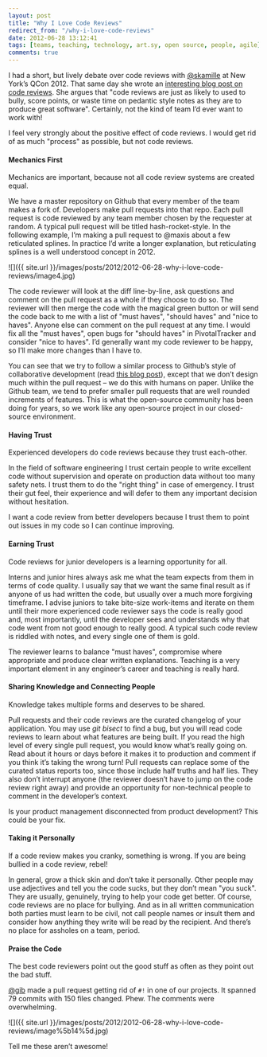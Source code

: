 ```yaml
---
layout: post
title: "Why I Love Code Reviews"
redirect_from: "/why-i-love-code-reviews"
date: 2012-06-28 13:12:41
tags: [teams, teaching, technology, art.sy, open source, people, agile]
comments: true
---
```

I had a short, but lively debate over code reviews with [@skamille](https://twitter.com/skamille) at New York’s QCon 2012. That same day she wrote an [interesting blog post on code reviews](http://whilefalse.blogspot.com/2012/06/code-reviews-code-stories.html). She argues that "code reviews are just as likely to used to bully, score points, or waste time on pedantic style notes as they are to produce great software". Certainly, not the kind of team I’d ever want to work with!

I feel very strongly about the positive effect of code reviews. I would get rid of as much "process" as possible, but not code reviews.

#### Mechanics First

Mechanics are important, because not all code review systems are created equal.

We have a master repository on Github that every member of the team makes a fork of. Developers make pull requests into that repo. Each pull request is code reviewed by any team member chosen by the requester at random. A typical pull request will be titled hash-rocket-style. In the following example, I’m making a pull request to @maxis about a few reticulated splines. In practice I’d write a longer explanation, but reticulating splines is a well understood concept in 2012.

![]({{ site.url }}/images/posts/2012/2012-06-28-why-i-love-code-reviews/image4.jpg)

The code reviewer will look at the diff line-by-line, ask questions and comment on the pull request as a whole if they choose to do so. The reviewer will then merge the code with the magical green button or will send the code back to me with a list of "must haves", "should haves" and "nice to haves". Anyone else can comment on the pull request at any time. I would fix all the "must haves", open bugs for "should haves" in PivotalTracker and consider "nice to haves". I’d generally want my code reviewer to be happy, so I’ll make more changes than I have to.

You can see that we try to follow a similar process to Github’s style of collaborative development (read [this blog post](https://github.com/blog/1124-how-we-use-pull-requests-to-build-github)), except that we don’t design much within the pull request – we do this with humans on paper. Unlike the Github team, we tend to prefer smaller pull requests that are well rounded increments of features. This is what the open-source community has been doing for years, so we work like any open-source project in our closed-source environment.

#### Having Trust

Experienced developers do code reviews because they trust each-other.

In the field of software engineering I trust certain people to write excellent code without supervision and operate on production data without too many safety nets. I trust them to do the "right thing" in case of emergency. I trust their gut feel, their experience and will defer to them any important decision without hesitation.

I want a code review from better developers because I trust them to point out issues in my code so I can continue improving.

#### Earning Trust

Code reviews for junior developers is a learning opportunity for all.

Interns and junior hires always ask me what the team expects from them in terms of code quality. I usually say that we want the same final result as if anyone of us had written the code, but usually over a much more forgiving timeframe. I advise juniors to take bite-size work-items and iterate on them until their more experienced code reviewer says the code is really good and, most importantly, until the developer sees and understands why that code went from not good enough to really good. A typical such code review is riddled with notes, and every single one of them is gold.

The reviewer learns to balance "must haves", compromise where appropriate and produce clear written explanations. Teaching is a very important element in any engineer’s career and teaching is really hard.

#### Sharing Knowledge and Connecting People

Knowledge takes multiple forms and deserves to be shared.

Pull requests and their code reviews are the curated changelog of your application. You may use _git bisect_ to find a bug, but you will read code reviews to learn about what features are being built. If you read the high level of every single pull request, you would know what’s really going on. Read about it hours or days before it makes it to production and comment if you think it’s taking the wrong turn! Pull requests can replace some of the curated status reports too, since those include half truths and half lies. They also don’t interrupt anyone (the reviewer doesn’t have to jump on the code review right away) and provide an opportunity for non-technical people to comment in the developer’s context.

Is your product management disconnected from product development? This could be your fix.

#### Taking it Personally

If a code review makes you cranky, something is wrong. If you are being bullied in a code review, rebel!

In general, grow a thick skin and don’t take it personally. Other people may use adjectives and tell you the code sucks, but they don’t mean "you suck". They are usually, genuinely, trying to help your code get better. Of course, code reviews are no place for bullying. And as in all written communication both parties must learn to be civil, not call people names or insult them and consider how anything they write will be read by the recipient. And there’s no place for assholes on a team, period.

#### Praise the Code

The best code reviewers point out the good stuff as often as they point out the bad stuff.

[@gib](https://github.com/gib) made a pull request getting rid of `#!` in one of our projects. It spanned 79 commits with 150 files changed. Phew. The comments were overwhelming.

![]({{ site.url }}/images/posts/2012/2012-06-28-why-i-love-code-reviews/image%5b14%5d.jpg)

Tell me these aren’t awesome!
